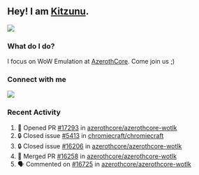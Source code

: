 ## Hey! I am [Kitzunu](https://Github.com/Kitzunu).

<!--<a href="https://github-readme-stats.kitzunu.vercel.app/api?username=Kitzunu&show_icons=true&theme=dark">
  <img align="center" src="https://github-readme-stats.kitzunu.vercel.app/api?username=Kitzunu&show_icons=true&theme=dark" />
</a>-->
<a href="https://github-readme-stats.kitzunu.vercel.app/api?username=Kitzunu&show_icons=true&theme=dark">
  <img align="center" src="https://github-readme-stats.vercel.app/api/top-langs/?username=Kitzunu&layout=compact&theme=dark" />
</a>

### What do I do?

I focus on WoW Emulation at [AzerothCore](https://Github.com/AzerothCore). Come join us ;)

### Connect with me
[![](https://img.shields.io/badge/AzerothCore%20Discord-Connect%20with%20me!-green)](https://discord.com/invite/gkt4y2x)

### Recent Activity

<!--START_SECTION:activity-->
1. 💪 Opened PR [#17293](https://github.com/azerothcore/azerothcore-wotlk/pull/17293) in [azerothcore/azerothcore-wotlk](https://github.com/azerothcore/azerothcore-wotlk)
2. 🔒 Closed issue [#5413](https://github.com/chromiecraft/chromiecraft/issues/5413) in [chromiecraft/chromiecraft](https://github.com/chromiecraft/chromiecraft)
3. 🔒 Closed issue [#16206](https://github.com/azerothcore/azerothcore-wotlk/issues/16206) in [azerothcore/azerothcore-wotlk](https://github.com/azerothcore/azerothcore-wotlk)
4. 🎉 Merged PR [#16258](https://github.com/azerothcore/azerothcore-wotlk/pull/16258) in [azerothcore/azerothcore-wotlk](https://github.com/azerothcore/azerothcore-wotlk)
5. 🗣 Commented on [#16725](https://github.com/azerothcore/azerothcore-wotlk/pull/16725#issuecomment-1722555587) in [azerothcore/azerothcore-wotlk](https://github.com/azerothcore/azerothcore-wotlk)
<!--END_SECTION:activity-->
